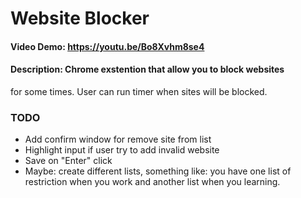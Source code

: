 # Website Blocker
#### Video Demo:  https://youtu.be/Bo8Xvhm8se4
#### Description: Chrome exstention that allow you to block websites
for some times. User can run timer when sites will be blocked.

### TODO
- Add confirm window for remove site from list
- Highlight input if user try to add invalid website
- Save on "Enter" click
- Maybe: create different lists, something like: you have one list of restriction when you work and another list when you learning.